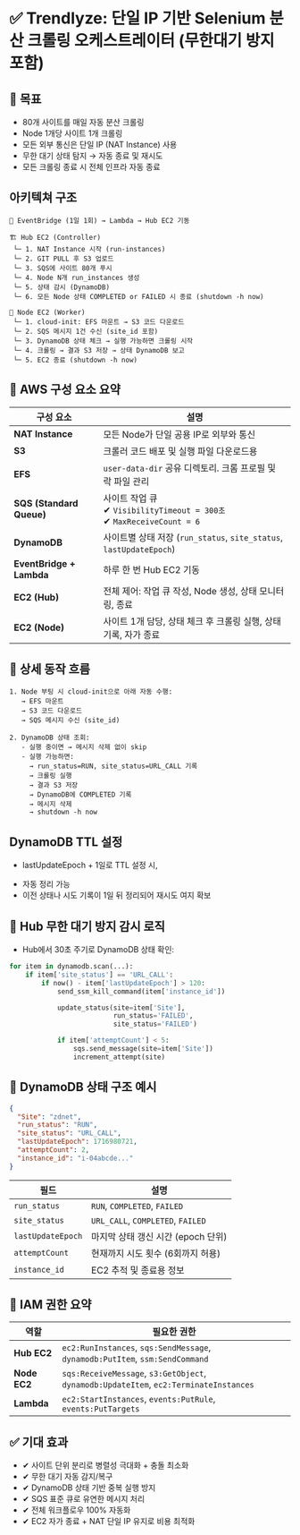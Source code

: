 # ✅ Trendlyze: 단일 IP 기반 Selenium 분산 크롤링 오케스트레이터 (무한대기 방지 포함)

## 📌 목표
* 80개 사이트를 매일 자동 분산 크롤링
* Node 1개당 사이트 1개 크롤링
* 모든 외부 통신은 단일 IP (NAT Instance) 사용
* 무한 대기 상태 탐지 → 자동 종료 및 재시도
* 모든 크롤링 종료 시 전체 인프라 자동 종료

## 아키텍쳐 구조
```plaintext
📅 EventBridge (1일 1회) → Lambda → Hub EC2 기동

🏗 Hub EC2 (Controller)
 └─ 1. NAT Instance 시작 (run-instances)
 └─ 2. GIT PULL 후 S3 업로드
 └─ 3. SQS에 사이트 80개 푸시
 └─ 4. Node N개 run_instances 생성
 └─ 5. 상태 감시 (DynamoDB)
 └─ 6. 모든 Node 상태 COMPLETED or FAILED 시 종료 (shutdown -h now)

🧱 Node EC2 (Worker)
 └─ 1. cloud-init: EFS 마운트 → S3 코드 다운로드
 └─ 2. SQS 메시지 1건 수신 (site_id 포함)
 └─ 3. DynamoDB 상태 체크 → 실행 가능하면 크롤링 시작
 └─ 4. 크롤링 → 결과 S3 저장 → 상태 DynamoDB 보고
 └─ 5. EC2 종료 (shutdown -h now)
```

## 🔗 AWS 구성 요소 요약
| 구성 요소                    | 설명                                                                    |
| ------------------------ | --------------------------------------------------------------------- |
| **NAT Instance**         | 모든 Node가 단일 공용 IP로 외부와 통신                                             |
| **S3**                   | 크롤러 코드 배포 및 실행 파일 다운로드용                                               |
| **EFS**                  | `user-data-dir` 공유 디렉토리. 크롬 프로필 및 락 파일 관리                             |
| **SQS (Standard Queue)** | 사이트 작업 큐<br/>✔ `VisibilityTimeout = 300초`<br/>✔ `MaxReceiveCount = 6` |
| **DynamoDB**             | 사이트별 상태 저장 (`run_status`, `site_status`, `lastUpdateEpoch`)           |
| **EventBridge + Lambda** | 하루 한 번 Hub EC2 기동                                                     |
| **EC2 (Hub)**            | 전체 제어: 작업 큐 작성, Node 생성, 상태 모니터링, 종료                                  |
| **EC2 (Node)**           | 사이트 1개 담당, 상태 체크 후 크롤링 실행, 상태 기록, 자가 종료                               |

## 🧠 상세 동작 흐름
```plaintext
1. Node 부팅 시 cloud-init으로 아래 자동 수행:
   → EFS 마운트
   → S3 코드 다운로드
   → SQS 메시지 수신 (site_id)

2. DynamoDB 상태 조회:
   - 실행 중이면 → 메시지 삭제 없이 skip
   - 실행 가능하면:
     → run_status=RUN, site_status=URL_CALL 기록
     → 크롤링 실행
     → 결과 S3 저장
     → DynamoDB에 COMPLETED 기록
     → 메시지 삭제
     → shutdown -h now

```

## DynamoDB TTL 설정
* lastUpdateEpoch + 1일로 TTL 설정 시,
- 자동 정리 가능
- 이전 상태나 시도 기록이 1일 뒤 정리되어 재시도 여지 확보

## 🔁 Hub 무한 대기 방지 감시 로직
* Hub에서 30초 주기로 DynamoDB 상태 확인:
```python
for item in dynamodb.scan(...):
    if item['site_status'] == 'URL_CALL':
        if now() - item['lastUpdateEpoch'] > 120:
            send_ssm_kill_command(item['instance_id'])

            update_status(site=item['Site'],
                          run_status='FAILED',
                          site_status='FAILED')

            if item['attemptCount'] < 5:
                sqs.send_message(site=item['Site'])
                increment_attempt(site)
```

## 📁 DynamoDB 상태 구조 예시
```json
{
  "Site": "zdnet",
  "run_status": "RUN",
  "site_status": "URL_CALL",
  "lastUpdateEpoch": 1716980721,
  "attemptCount": 2,
  "instance_id": "i-04abcde..."
}
```
| 필드                | 설명                                |
| ----------------- | --------------------------------- |
| `run_status`      | `RUN`, `COMPLETED`, `FAILED`      |
| `site_status`     | `URL_CALL`, `COMPLETED`, `FAILED` |
| `lastUpdateEpoch` | 마지막 상태 갱신 시간 (epoch 단위)           |
| `attemptCount`    | 현재까지 시도 횟수 (6회까지 허용)              |
| `instance_id`     | EC2 추적 및 종료용 정보                   |

## 🔐 IAM 권한 요약
| 역할           | 필요한 권한                                                                                |
| ------------ | ------------------------------------------------------------------------------------- |
| **Hub EC2**  | `ec2:RunInstances`, `sqs:SendMessage`, `dynamodb:PutItem`, `ssm:SendCommand`          |
| **Node EC2** | `sqs:ReceiveMessage`, `s3:GetObject`, `dynamodb:UpdateItem`, `ec2:TerminateInstances` |
| **Lambda**   | `ec2:StartInstances`, `events:PutRule`, `events:PutTargets`                           |

## ✅ 기대 효과
* ✔ 사이트 단위 분리로 병렬성 극대화 + 충돌 최소화
* ✔ 무한 대기 자동 감지/복구
* ✔ DynamoDB 상태 기반 중복 실행 방지
* ✔ SQS 표준 큐로 유연한 메시지 처리
* ✔ 전체 워크플로우 100% 자동화
* ✔ EC2 자가 종료 + NAT 단일 IP 유지로 비용 최적화